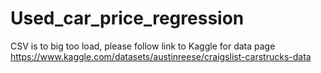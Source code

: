 # Used_car_price_regression


CSV is to big too load, please follow link to Kaggle for data page https://www.kaggle.com/datasets/austinreese/craigslist-carstrucks-data
